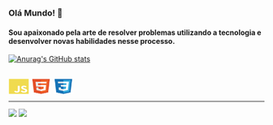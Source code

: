 ### Olá Mundo! 👋
#### Sou apaixonado pela arte de resolver problemas utilizando a tecnologia e desenvolver novas habilidades nesse processo.


[![Anurag's GitHub stats](https://github-readme-stats.vercel.app/api?username=guoliveira0&hide=stars)](https://github.com/guoliveira0/github-readme-stats)


<div style="display: inline_block"><br>
  <img align="center" alt="Luiz-Js" height="30" width="40" src="https://raw.githubusercontent.com/devicons/devicon/master/icons/javascript/javascript-plain.svg">
  <img align="center" alt="Luiz-HTML" height="30" width="40" src="https://raw.githubusercontent.com/devicons/devicon/master/icons/html5/html5-original.svg">
  <img align="center" alt="Luiz-CSS" height="30" width="40" src="https://raw.githubusercontent.com/devicons/devicon/master/icons/css3/css3-original.svg">
</div>

<hr>
<div>
  <a href = "mailto:luizgustavo160206@gmail.com"><img src="https://img.shields.io/badge/-Gmail-%23333?style=for-the-badge&logo=gmail&logoColor=white" target="_blank"></a>
  <a href="https://www.linkedin.com/in/luizgustavo16/" target="_blank"><img src="https://img.shields.io/badge/-LinkedIn-%230077B5?style=for-the-badge&logo=linkedin&logoColor=white" target="_blank">
</div>


